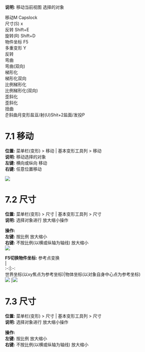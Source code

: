 **说明:** 移动当前视图 选择的对象  

移动M    Capslock  
尺寸(S)   x  
反转 Shift+E  
旋转(R) Shift+D  
物件坐标 F5  
多重变形 Y  
反转  
弯曲  
弯曲(双向)  
梯形化  
梯形化双向  
比例梯形化  
比例梯形化(双向)  
歪斜化  
歪斜化  
扭曲  
준斜曲月变形盐亘/射(U)Shit+2盐面/发投P  

# 7.1 移动  
**位置:**  菜单栏(变形) > 移动 | 基本变形工具列 > 移动  
**说明:** 移动选择的对象   
	**左键:** 横向或纵向 移动  
	**右键:** 任意位置移动  

![](https://oss.6200052.xyz:44/mddata/ls/2022/11/10/202211101820304.gif)   

# 7.2 尺寸  

**位置:** 菜单栏(变形) > 尺寸 | 基本变形工具列 > 尺寸  
**说明:**  选择对象进行 放大缩小操作  

**操作:**    
	**左键:** 按比例 放大缩小   
	**右键:** 不按比例(以横或纵轴为轴线) 放大缩小  
![](https://oss.6200052.xyz:44/mddata/ls/2022/11/10/202211101911202.gif)    

**F5切换物件坐标:**  参考点变换  
 |   
:-:|:-:  
世界坐标(以xy焦点为参考坐标)|物体坐标(以对象自身中心点为参考坐标)  
![](https://oss.6200052.xyz:44/mddata/ls/2022/11/10/202211102023890.gif)   |![](https://oss.6200052.xyz:44/mddata/ls/2022/11/10/202211102024426.gif)   



# 7.3 尺寸  

**位置:** 菜单栏(变形) > 尺寸 | 基本变形工具列 > 尺寸  
**说明:**  选择对象进行 放大缩小操作  
   
**操作:**  
	**左键:** 按比例 放大缩小  
	**右键:** 不按比例(以横或纵轴为轴线) 放大缩小  

